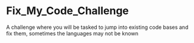 # Fix_My_Code_Challenge

A challenge where you will be tasked to jump into existing code bases and fix them, sometimes the languages may not be known
